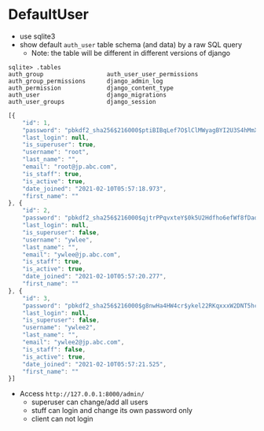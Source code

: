 # DefaultUser
* use sqlite3
* show default `auth_user` table schema (and data) by a raw SQL query
  * Note: the table will be different in different versions of django

```
sqlite> .tables
auth_group                  auth_user_user_permissions
auth_group_permissions      django_admin_log          
auth_permission             django_content_type       
auth_user                   django_migrations         
auth_user_groups            django_session
```

```javascript
[{
	"id": 1,
	"password": "pbkdf2_sha256$216000$ptiBIBqLef7O$lClMWyagBYI2U3S4hMmXolhl1PT2Y3Yu2Ilj4y4d5QM=",
	"last_login": null,
	"is_superuser": true,
	"username": "root",
	"last_name": "",
	"email": "root@jp.abc.com",
	"is_staff": true,
	"is_active": true,
	"date_joined": "2021-02-10T05:57:18.973",
	"first_name": ""
}, {
	"id": 2,
	"password": "pbkdf2_sha256$216000$qjtrPPqvxteY$0k5U2Hdfho6efWf8fDadJSwCpwAtNu1TkoEEAoy0F/4=",
	"last_login": null,
	"is_superuser": false,
	"username": "ywlee",
	"last_name": "",
	"email": "ywlee@jp.abc.com",
	"is_staff": true,
	"is_active": true,
	"date_joined": "2021-02-10T05:57:20.277",
	"first_name": ""
}, {
	"id": 3,
	"password": "pbkdf2_sha256$216000$g8nwHa4HW4cr$ykel22RKqxxxW2DNT5hcw3FkslNxXK1gII8ZbBj7+AE=",
	"last_login": null,
	"is_superuser": false,
	"username": "ywlee2",
	"last_name": "",
	"email": "ywlee2@jp.abc.com",
	"is_staff": false,
	"is_active": true,
	"date_joined": "2021-02-10T05:57:21.525",
	"first_name": ""
}]
```

* Access `http://127.0.0.1:8000/admin/`
  * superuser can change/add all users
  * stuff can login and change its own password only
  * client can not login

